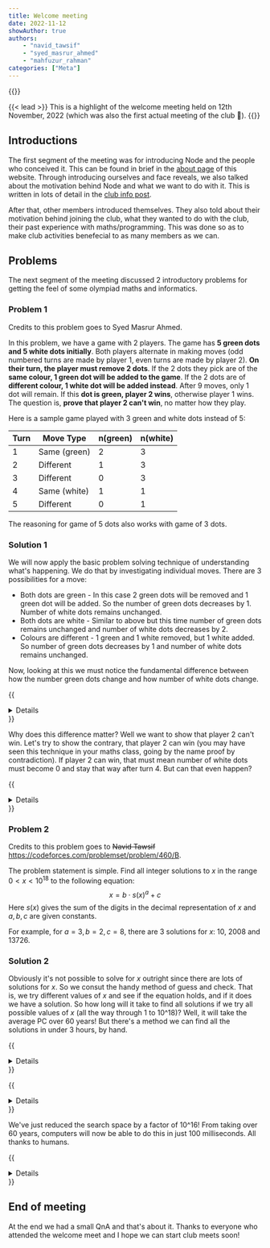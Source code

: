```yaml
---
title: Welcome meeting
date: 2022-11-12
showAuthor: true
authors:
    - "navid_tawsif"
    - "syed_masrur_ahmed"
    - "mahfuzur_rahman"
categories: ["Meta"]
---
```


{{<katex>}}

{{< lead >}}
This is a highlight of the welcome meeting held on 12th November, 2022 (which was also the first actual meeting of the club :partying_face:).
{{</lead>}}

## Introductions

The first segment of the meeting was for introducing Node and the people who conceived it. This can be found in brief in the [about page](../../about) of this website. Through introducing ourselves and face reveals, we also talked about the motivation behind Node and what we want to do with it. This is written in lots of detail in the [club info post](../club-info). 

After that, other members introduced themselves. They also told about their motivation behind joining the club, what they wanted to do with the club, their past experience with maths/programming. This was done so as to make club activities benefecial to as many members as we can.

## Problems

The next segment of the meeting discussed 2 introductory problems for getting the feel of some olympiad maths and informatics.

### Problem 1

Credits to this problem goes to Syed Masrur Ahmed. 

In this problem, we have a game with 2 players. The game has **5 green dots and 5 white dots initially**. Both players alternate in making moves (odd numbered turns are made by player 1, even turns are made by player 2). **On their turn, the player must remove 2 dots**. If the 2 dots they pick are of the **same colour, 1 green dot will be added to the game**. If the 2 dots are of **different colour, 1 white dot will be added instead**. After 9 moves, only 1 dot will remain. If this **dot is green, player 2 wins**, otherwise player 1 wins. The question is, **prove that player 2 can't win**, no matter how they play.

Here is a sample game played with 3 green and white dots instead of 5:

| Turn | Move Type    | n(green) | n(white) |
| ---- | ------------ | -------- | -------- |
| 1    | Same (green) | 2        | 3        |
| 2    | Different    | 1        | 3        |
| 3    | Different    | 0        | 3        |
| 4    | Same (white) | 1        | 1        |
| 5    | Different    | 0        | 1        |

The reasoning for game of 5 dots also works with game of 3 dots.

### Solution 1

We will now apply the basic problem solving technique of understanding what's happening. We do that by investigating individual moves. There are 3 possibilities for a move:

+ Both dots are green - In this case 2 green dots will be removed and 1 green dot will be added. So the number of green dots decreases by 1. Number of white dots remains unchanged.
+ Both dots are white - Similar to above but this time number of green dots remains unchanged and number of white dots decreases by 2.
+ Colours are different - 1 green and 1 white removed, but 1 white added. So number of green dots decreases by 1 and number of white dots remains unchanged.

Now, looking at this we must notice the fundamental difference between how the number green dots change and how number of white dots change.

{{<details summary="The difference">}}
Number of green dots always change by an odd number, i.e. +1 (turn 4) or -1 (turns 1, 2, 3 and 5). On the other hand, number of white dots always change by an even number, i.e. -2 (turn 4), 0 (turns 2, 3 and 5).
{{</details>}}

Why does this difference matter? Well we want to show that player 2 can't win. Let's try to show the contrary, that player 2 can win (you may have seen this technique in your maths class, going by the name proof by contradiction). If player 2 can win, that must mean number of white dots must become 0 and stay that way after turn 4. But can that even happen?

{{<details summary="Can it? And why?">}}
No. It can't happen. This is because initially the number of white dots is odd, but it's always changing by an even number. Odd + even = odd. Hence number of white dots can never go from odd to even and therefore it can't go to 0 either since 0 is even.
{{</details>}}

### Problem 2

Credits to this problem goes to ~~Navid Tawsif~~ https://codeforces.com/problemset/problem/460/B.

The problem statement is simple. Find all integer solutions to $x$ in the range $0 < x < 10^{18}$ to the following equation:
$$x = b \cdot s(x)^a + c$$
Here $s(x)$ gives the sum of the digits in the decimal representation of $x$ and $a,b,c$ are given constants.

For example, for $a = 3, b = 2, c = 8$, there are 3 solutions for $x$: 10, 2008 and 13726.

### Solution 2

Obviously it's not possible to solve for $x$ outright since there are lots of solutions for $x$. So we consut the handy method of guess and check. That is, we try different values of $x$ and see if the equation holds, and if it does we have a solution. So how long will it take to find all solutions if we try all possible values of $x$ (all the way through 1 to 10^18)? Well, it will take the average PC over 60 years! But there's a method we can find all the solutions in under 3 hours, by hand.

{{<details summary="Identity of a solution">}}
Let's consider what a solution consists of. Obviously, every solution has its own unique $x$ value. But notice that $x$ is also a function in $s(x)$ ($b \cdot s(x)^a + c$ is that function). So for every $x$ that is a solution to the equation, it has its unique corresponding $s(x)$. That means every solution is actually characterized by 2 values: $x$ and its corresponding $s(x)$!
{{</details>}}

{{<details summary="Still too many values of x">}}
it might seem like we haven't made any progress but we have. It's obvious we can't check every value of $x$, but remember from the previous hint that we can check every value of something else: $s(x)$. Let's see how many possible values of $s(x)$ there are. Obviously, the minimum value of $s(x)$ is 1. Since $x < 10^{18}$, $x$ has at most 18 digits. If all the digits are 9s, we will get the maximum $s(x)$ which would be $9 \times 18 = 162$. There are only 162 possible values of $s(x)$!
{{</details>}}

We've just reduced the search space by a factor of 10^16! From taking over 60 years, computers will now be able to do this in just 100 milliseconds. All thanks to humans.

{{<details summary="Solution implemented in Python">}}
```python
# a, b and c taken as input somewhere above

def x(s):
    return b * (s**a) + c

def digitSum(x):
    s = 0
    while x > 0:
        s += x % 10
        x //= 10
    return s

solutions = [x(s) for s in range(1, 163) if digitSum(x(s)) == s] # [10, 2008, 13726] for a = 3, b = 2, c = 8
```
{{</details>}}

## End of meeting

At the end we had a small QnA and that's about it. Thanks to everyone who attended the welcome meet and I hope we can start club meets soon!
